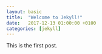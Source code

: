 ```yaml
---
layout: basic
title:  "Welcome to Jekyll!"
date:   2017-12-13 01:00:00 +0100
categories: [jekyll]
---
```

This is the first post.
